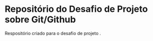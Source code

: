 # Repositório  do Desafio  de Projeto sobre Git/Github
Respositório criado para o desafio de projeto .

